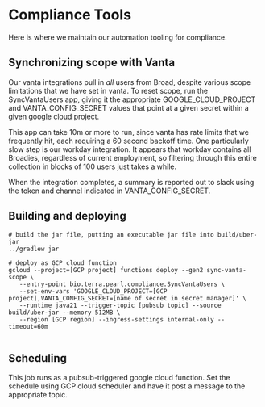 # Compliance Tools

Here is where we maintain our automation tooling for compliance.

## Synchronizing scope with Vanta
Our vanta integrations pull in *all* users from Broad, despite various scope limitations that we have
set in vanta.  To reset scope, run the SyncVantaUsers app, giving it the appropriate GOOGLE_CLOUD_PROJECT
and VANTA_CONFIG_SECRET values that point at a given secret within a given google cloud project.

This app can take 10m or more to run, since vanta has rate limits that we frequently hit, each requiring
a 60 second backoff time.  One particularly slow step is our workday integration.  It appears that workday
contains all Broadies, regardless of current employment, so filtering through this entire collection in
blocks of 100 users just takes a while.

When the integration completes, a summary is reported out to slack using the token and channel
indicated in VANTA_CONFIG_SECRET.

## Building and deploying
```
# build the jar file, putting an executable jar file into build/uber-jar
../gradlew jar

# deploy as GCP cloud function
gcloud --project=[GCP project] functions deploy --gen2 sync-vanta-scope \
   --entry-point bio.terra.pearl.compliance.SyncVantaUsers \
   --set-env-vars 'GOOGLE_CLOUD_PROJECT=[GCP project],VANTA_CONFIG_SECRET=[name of secret in secret manager]' \ 
   --runtime java21 --trigger-topic [pubsub topic] --source build/uber-jar --memory 512MB \ 
   --region [GCP region] --ingress-settings internal-only --timeout=60m
   
   ```

## Scheduling

This job runs as a pubsub-triggered google cloud function.  Set the schedule using GCP cloud scheduler and
have it post a message to the appropriate topic.